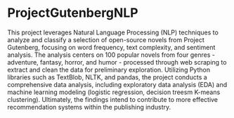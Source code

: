 # ProjectGutenbergNLP

This project leverages Natural Language Processing (NLP) techniques to analyze and classify a selection of open-source novels from Project Gutenberg, focusing on word frequency, text complexity, and sentiment analysis. The analysis centers on 100 popular novels from four genres - adventure, fantasy, horror, and humor - processed through web scraping to extract and clean the data for preliminary exploration. Utilizing Python libraries such as TextBlob, NLTK, and pandas, the project conducts a comprehensive data analysis, including exploratory data analysis (EDA) and machine learning modeling (logistic regression, decision treesm K-means clustering). Ultimately, the findings intend to contribute to more effective recommendation systems within the publishing industry.
